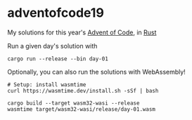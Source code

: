# adventofcode19

My solutions for this year's [Advent of Code](https://adventofcode.com/2019), in [Rust](https://www.rust-lang.org/)

Run a given day's solution with

```
cargo run --release --bin day-01
```

Optionally, you can also run the solutions with WebAssembly!

```
# Setup: install wasmtime
curl https://wasmtime.dev/install.sh -sSf | bash
```

```
cargo build --target wasm32-wasi --release
wasmtime target/wasm32-wasi/release/day-01.wasm
```